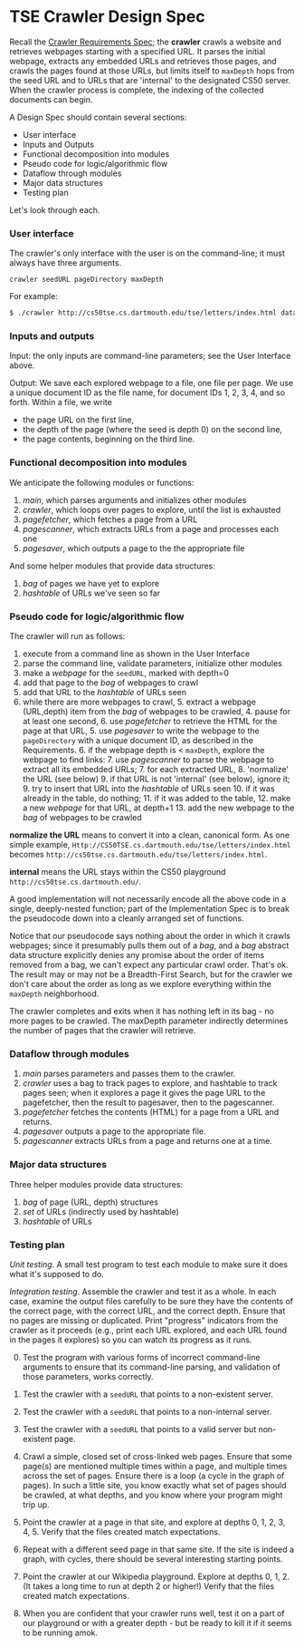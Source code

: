 # TSE Crawler Design Spec

Recall the [Crawler Requirements Spec](REQUIREMENTS.md); the **crawler** crawls a website and retrieves webpages starting with a specified URL.
It parses the initial webpage, extracts any embedded URLs and retrieves those pages, and crawls the pages found at those URLs, but limits itself to `maxDepth` hops from the seed URL and to URLs that are 'internal' to the designated CS50 server.
When the crawler process is complete, the indexing of the collected documents can begin.

A Design Spec should contain several sections:

* User interface
* Inputs and Outputs
* Functional decomposition into modules
* Pseudo code for logic/algorithmic flow
* Dataflow through modules
* Major data structures
* Testing plan

Let's look through each.

### User interface

The crawler's only interface with the user is on the command-line; it must always have three arguments.

```
crawler seedURL pageDirectory maxDepth
```

For example:

``` bash
$ ./crawler http://cs50tse.cs.dartmouth.edu/tse/letters/index.html data 2
```

### Inputs and outputs

Input: the only inputs are command-line parameters; see the User Interface above.

Output: We save each explored webpage to a file, one file per page.
We use a unique document ID as the file name, for document IDs 1, 2, 3, 4, and so forth.
Within a file, we write

 * the page URL on the first line,
 * the depth of the page (where the seed is depth 0) on the second line,
 * the page contents, beginning on the third line.

### Functional decomposition into modules

We anticipate the following modules or functions:

 1. *main*, which parses arguments and initializes other modules
 2. *crawler*, which loops over pages to explore, until the list is exhausted
 3. *pagefetcher*, which fetches a page from a URL
 4. *pagescanner*, which extracts URLs from a page and processes each one
 4. *pagesaver*, which outputs a page to the the appropriate file

And some helper modules that provide data structures:

 1. *bag* of pages we have yet to explore
 4. *hashtable* of URLs we've seen so far

### Pseudo code for logic/algorithmic flow

The crawler will run as follows:

1. execute from a command line as shown in the User Interface
2. parse the command line, validate parameters, initialize other modules
3. make a *webpage* for the `seedURL`, marked with depth=0
4. add that page to the *bag* of webpages to crawl
5. add that URL to the *hashtable* of URLs seen
3. while there are more webpages to crawl,
	5. extract a webpage (URL,depth) item from the *bag* of webpages to be crawled,
	4. pause for at least one second,
	6. use *pagefetcher* to retrieve the HTML for the page at that URL,
	5. use *pagesaver* to write the webpage to the `pageDirectory` with a unique document ID, as described in the Requirements.
	6. if the webpage depth is < `maxDepth`, explore the webpage to find links:
		7. use *pagescanner* to parse the webpage to extract all its embedded URLs;
		7. for each extracted URL,
			8. 'normalize' the URL (see below)
			9. if that URL is not 'internal' (see below), ignore it;
			9. try to insert that URL into the *hashtable* of URLs seen
				10. if it was already in the table, do nothing;
				11. if it was added to the table,
					12. make a new *webpage* for that URL, at depth+1
					13. add the new webpage to the *bag* of webpages to be crawled

**normalize the URL** means to convert it into a clean, canonical form.
As one simple example, 
`Http://CS50TSE.cs.dartmouth.edu/tse/letters/index.html`
becomes
`http://cs50tse.cs.dartmouth.edu/tse/letters/index.html`.

**internal** means the URL stays within the CS50 playground `http://cs50tse.cs.dartmouth.edu/`.

A good implementation will not necessarily encode all the above code in a single, deeply-nested function; part of the Implementation Spec is to break the pseudocode down into a cleanly arranged set of functions.

Notice that our pseudocode says nothing about the order in which it crawls webpages; since it presumably pulls them out of a *bag*, and a *bag* abstract data structure explicitly denies any promise about the order of items removed from a bag, we can't expect any particular crawl order.
That's ok.
The result may or may not be a Breadth-First Search, but for the crawler we don't care about the order as long as we explore everything within the `maxDepth` neighborhood.

The crawler completes and exits when it has nothing left in its bag - no more pages to be crawled.
The maxDepth parameter indirectly determines the number of pages that the crawler will retrieve.


### Dataflow through modules

 1. *main* parses parameters and passes them to the crawler.
 2. *crawler* uses a bag to track pages to explore, and hashtable to track pages seen; when it explores a page it gives the page URL to the pagefetcher, then the result to pagesaver, then to the pagescanner.
 3. *pagefetcher* fetches the contents (HTML) for a page from a URL and returns.
 4. *pagesaver* outputs a page to the appropriate file.
 4. *pagescanner* extracts URLs from a page and returns one at a time.

### Major data structures

Three helper modules provide data structures:

 1. *bag* of page (URL, depth) structures
 2. *set* of URLs (indirectly used by hashtable)
 4. *hashtable* of URLs

### Testing plan

*Unit testing*.  A small test program to test each module to make sure it does what it's supposed to do.

*Integration testing*.  Assemble the crawler and test it as a whole.
In each case, examine the output files carefully to be sure they have the contents of the correct page, with the correct URL, and the correct depth.
Ensure that no pages are missing or duplicated.
Print "progress" indicators from the crawler as it proceeds (e.g., print each URL explored, and each URL found in the pages it explores) so you can watch its progress as it runs.

0. Test the program with various forms of incorrect command-line arguments to ensure that its command-line parsing, and validation of those parameters, works correctly.

0. Test the crawler with a `seedURL` that points to a non-existent server.

0. Test the crawler with a `seedURL` that points to a non-internal server.

0. Test the crawler with a `seedURL` that points to a valid server but non-existent page.

1. Crawl a simple, closed set of cross-linked web pages.
Ensure that some page(s) are mentioned multiple times within a page, and multiple times across the set of pages.
Ensure there is a loop (a cycle in the graph of pages).
In such a little site, you know exactly what set of pages should be crawled, at what depths, and you know where your program might trip up.

2. Point the crawler at a page in that site, and explore at depths 0, 1, 2, 3, 4, 5.
Verify that the files created match expectations.

2. Repeat with a different seed page in that same site.
If the site is indeed a graph, with cycles, there should be several interesting starting points.

3. Point the crawler at our Wikipedia playground.
Explore at depths 0, 1, 2.
(It takes a long time to run at depth 2 or higher!) Verify that the files created match expectations.

5. When you are confident that your crawler runs well, test it on a part of our playground or with a greater depth - but be ready to kill it if it seems to be running amok.
